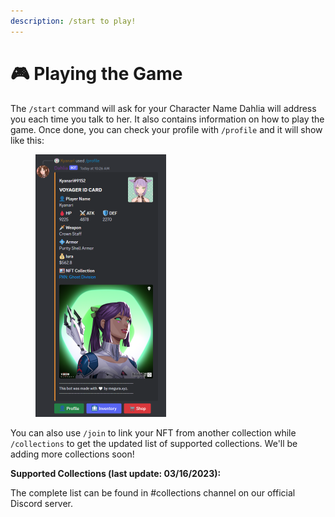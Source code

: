 ```yaml
---
description: /start to play!
---
```


# 🎮 Playing the Game

The `/start` command will ask for your Character Name Dahlia will address you each time you talk to her. It also contains information on how to play the game. Once done, you can check your profile with `/profile` and it will show like this:

<figure><img src="../../.gitbook/assets/image (2).png" alt="" width="209"><figcaption></figcaption></figure>

You can also use `/join` to link your NFT from another collection while `/collections` to get the updated list of supported collections. We'll be adding more collections soon!

**Supported Collections (last update: 03/16/2023):**

The complete list can be found in #collections channel on our official Discord server.
